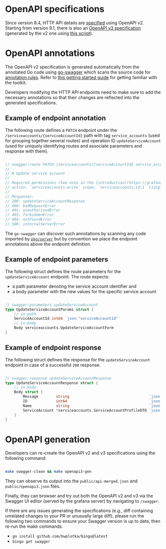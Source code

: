 # OpenAPI specifications

Since version 8.4, HTTP API details are [specified](https://editor.swagger.io/?url=https://raw.githubusercontent.com/grafana/grafana/main/public/api-merged.json) using OpenAPI v2. Starting from version 9.1, there is also an [OpenAPI v3 specification](https://editor.swagger.io/?url=https://raw.githubusercontent.com/grafana/grafana/main/public/openapi3.json) (generated by the v2 one using [this script](https://github.com/grafana/grafana/blob/main/scripts/openapi3/openapi3conv.go)).

# OpenAPI annotations

The OpenAPI v2 specification is generated automatically from the annotated Go code using [go-swagger](https://github.com/go-swagger/go-swagger) which scans the source code for [annotation rules](https://goswagger.io/use/spec.html). Refer to [this getting started guide](https://medium.com/@pedram.esmaeeli/generate-swagger-specification-from-go-source-code-648615f7b9d9) for getting familiar with the toolkit. 

Developers modifying the HTTP API endpoints need to make sure to add the necessary annotations so that their changes are reflected into the generated specifications.

## Example of endpoint annotation

The following route defines a `PATCH` endpoint under the `/serviceaccounts/{serviceAccountId}` path with tag `service_accounts` (used for grouping together several routes) and operation ID `updateServiceAccount` (used for uniquely identifying routes and associate parameters and response with them).

```go

// swagger:route PATCH /serviceaccounts/{serviceAccountId} service_accounts updateServiceAccount
//
// # Update service account
//
// Required permissions (See note in the [introduction](https://grafana.com/docs/grafana/latest/developers/http_api/serviceaccount/#service-account-api) for an explanation):
// action: `serviceaccounts:write` scope: `serviceaccounts:id:1` (single service account)
//
// Responses:
// 200: updateServiceAccountResponse
// 400: badRequestError
// 401: unauthorisedError
// 403: forbiddenError
// 404: notFoundError
// 500: internalServerError

```

The `go-swagger` can discover such annotations by scanning any code imported by [`pkg/server`](https://github.com/grafana/grafana/blob/main/pkg/server/server.go) but by convention we place the endpoint annotations above the endpoint definition.

## Example of endpoint parameters

The following struct defines the route parameters for the `updateServiceAccount` endpoint. The route expects:
* a path parameter denoting the service account identifier and
* a body parameter with the new values for the specific service account

```go

// swagger:parameters updateServiceAccount
type UpdateServiceAccountParams struct {
	// in:path
	ServiceAccountId int64 `json:"serviceAccountId"`
	// in:body
	Body serviceaccounts.UpdateServiceAccountForm
}
```

## Example of endpoint response

The following struct defines the response for the `updateServiceAccount` endpoint in case of a successful `200` response.

```go

// swagger:response updateServiceAccountResponse
type UpdateServiceAccountResponse struct {
	// in:body
	Body struct {
		Message        string                                    `json:"message"`
		ID             int64                                     `json:"id"`
		Name           string                                    `json:"name"`
		ServiceAccount *serviceaccounts.ServiceAccountProfileDTO `json:"serviceaccount"`
	}
}
```

# OpenAPI generation

Developers can re-create the OpenAPI v2 and v3 specifications using the following command:

```bash

make swagger-clean && make openapi3-gen
```

They can observe its output into the `public/api-merged.json` and `public/openapi3.json` files.

Finally, they can browser and try out both the OpenAPI v2 and v3 via the Swagger UI editor (served by the grafana server) by navigating to `/swagger`.

If there are any issues generating the specifications (e.g., diff containing unrelated changes to your PR or unusually large diff), please run the following two commands to ensure your Swagger version is up to date, then re-run the make commands.
- `go install github.com/bwplotka/bingo@latest`
- `bingo get swagger`
